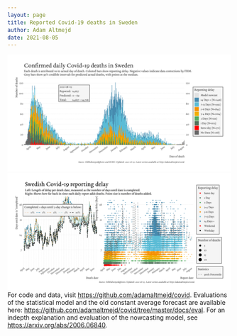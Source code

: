 ```yaml
---
layout: page
title: Reported Covid-19 deaths in Sweden
author: Adam Altmejd
date: 2021-08-05
---
```


![Graph of Swedish Covid-19 deaths with reporting delay.](deaths_lag_sweden_2021-08-05.png "Swedish Covid-19 deaths.")
![Graph of Swedish Covid-19 reporting delay in daily deaths.](lag_trend_sweden_2021-08-05.png "Trend in Swedish Covid-19 mortality reporting delay.")
For code and data, visit <https://github.com/adamaltmejd/covid>.
Evaluations of the statistical model and the old constant average forecast are available here: <https://github.com/adamaltmejd/covid/tree/master/docs/eval>.
For an indepth explanation and evaluation of the nowcasting model, see <https://arxiv.org/abs/2006.06840>.
